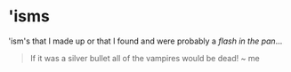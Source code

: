 # 'isms

'ism's that I made up or that I found and were probably a _flash in the pan_...

> If it was a silver bullet all of the vampires would be dead!
> ~ me
